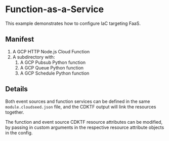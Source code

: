 # Function-as-a-Service

This example demonstrates how to configure IaC targeting FaaS.

## Manifest

1. A GCP HTTP Node.js Cloud Function
1. A subdirectory with:
    1. A GCP Pubsub Python function
    1. A GCP Queue Python function
    1. A GCP Schedule Python function

## Details

Both event sources and function services can be defined in the same `module.cloudseed.json` file, and the CDKTF output will link the resources together.

The function and event source CDKTF resource attributes can be modified, by passing in custom arguments in the respective resource attribute objects in the config.
